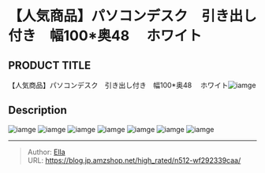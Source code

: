 # 【人気商品】パソコンデスク　引き出し付き　幅100*奥48 　ホワイト


## PRODUCT TITLE 

【人気商品】パソコンデスク　引き出し付き　幅100*奥48 　ホワイト![iamge](https://b2bfiles1.gigab2b.cn/image/wkseller/301/20211008_df3bde0c714e2e99b8d64b0c04a7252a.jpg)

## Description











![iamge](https://b2bfiles1.gigab2b.cn/image/wkseller/301/20211008_c759a112bc80fab25ae942c97e9bf2f0.jpg)
![iamge](https://b2bfiles1.gigab2b.cn/image/wkseller/301/20211008_2a2449057294fb335dac39d0c7c925f1.jpg)
![iamge](https://b2bfiles1.gigab2b.cn/image/wkseller/301/20211008_cb9a3708c22864aac3aaabf91ef93537.jpg)
![iamge](https://b2bfiles1.gigab2b.cn/image/wkseller/301/20211008_fb9895a178b7152472f4dafaf8c7d864.jpg)
![iamge](https://b2bfiles1.gigab2b.cn/image/wkseller/301/20211008_e6ea326c7eb9a8a8e47c5033e80df69c.jpg)
![iamge](https://b2bfiles1.gigab2b.cn/image/wkseller/301/20211008_12c4a77dd000a021c9182b79604e1c0b.jpg)
![iamge](https://b2bfiles1.gigab2b.cn/image/wkseller/301/20211008_bbaf46ce238cf5beb83ae96f1a150a5c.jpg)


---

> Author: [Ella](https://blog.jp.amzshop.net/)  
> URL: https://blog.jp.amzshop.net/high_rated/n512-wf292339caa/  

